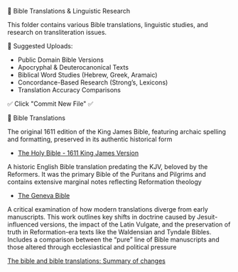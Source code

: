  📖 Bible Translations & Linguistic Research

This folder contains various Bible translations, linguistic studies, and research on transliteration issues.

 📜 Suggested Uploads:
- Public Domain Bible Versions
- Apocryphal & Deuterocanonical Texts
- Biblical Word Studies (Hebrew, Greek, Aramaic)
- Concordance-Based Research (Strong’s, Lexicons)
- Translation Accuracy Comparisons

✅ Click "Commit New File" ✅


📖 Bible Translations


The original 1611 edition of the King James Bible, featuring archaic spelling and formatting, preserved in its authentic historical form

- [The Holy Bible - 1611 King James Version](https://bafybeigjaa6mkofcjbr3bk6x5a5qx7c42pbig4ahmqoxp6hz7upqupgzg4.ipfs.w3s.link/The%20Holy%20Bible%20from%201611%20(KJV).pdf)

A historic English Bible translation predating the KJV, beloved by the Reformers. It was the primary Bible of the Puritans and Pilgrims and contains extensive marginal notes reflecting Reformation theology

- [The Geneva Bible](https://bafybeif3vahxl7qepgxwiuym4yx4fgn3nwimfqhpb5jaqsts4ydtfp4lny.ipfs.w3s.link/GenevaBible.pdf)

A critical examination of how modern translations diverge from early manuscripts. This work outlines key shifts in doctrine caused by Jesuit-influenced versions, the impact of the Latin Vulgate, and the preservation of truth in Reformation-era texts like the Waldensian and Tyndale Bibles. Includes a comparison between the “pure” line of Bible manuscripts and those altered through ecclesiastical and political pressure

[The bible and bible translations: Summary of changes](https://bafybeibpm4rsxhlag73o7gpkmbbhwwjdgnrklli3lqajj4hwoekaz365im.ipfs.w3s.link/The-Bible-and-Bible-Translations.pdf)
